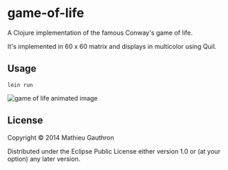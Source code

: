 # game-of-life

A Clojure implementation of the famous Conway's game of life.

It's implemented in 60 x 60 matrix and displays in multicolor using Quil.

## Usage

    lein run


![game of life animated image](https://raw.githubusercontent.com/matlux/game-of-life/master/docs/images/game-of-life.gif)


## License

Copyright © 2014 Mathieu Gauthron

Distributed under the Eclipse Public License either version 1.0 or (at
your option) any later version.
